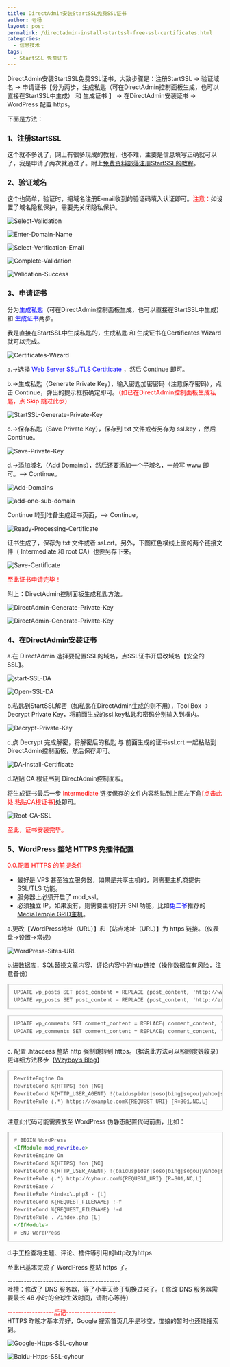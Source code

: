 ```yaml
---
title: DirectAdmin安装StartSSL免费SSL证书
author: 老杨
layout: post
permalink: /directadmin-install-startssl-free-ssl-certificates.html
categories:
  - 信息技术
tags:
  - StartSSL 免费证书
---
```

DirectAdmin安装StartSSL免费SSL证书，大致步骤是：注册StartSSL -> 验证域名 -> 申请证书【分为两步，生成私匙（可在DirectAdmin控制面板生成，也可以直接在StartSSL中生成） 和 生成证书 】 -> 在DirectAdmin安装证书 -> WordPress 配置 https。  


  
下面是方法：

### 1、注册StartSSL

这个就不多说了，网上有很多现成的教程，也不难，主要是信息填写正确就可以了，我是申请了两次就通过了。附上<a href="http://www.freehao123.com/startssl-ssl/" target="_blank" rel="nofollow">免费资料部落注册StartSSL的教程</a>。

### 2、验证域名

这个也简单，验证时，把域名注册E-mail收到的验证码填入认证即可。<span style = "color:red;">注意：</span>如设置了域名隐私保护，需要先关闭隐私保护。

![ Select-Validation ][1]

![ Enter-Domain-Name ][2]

![ Select-Verification-Email ][3]

![ Complete-Validation ][4]

![ Validation-Success ][5]

### 3、申请证书

分为<span style = "color:blue;">生成私匙</span>（可在DirectAdmin控制面板生成，也可以直接在StartSSL中生成） 和 <span style = "color:blue;">生成证书</span>两步。

我是直接在StartSSL中生成私匙的，生成私匙 和 生成证书在Certificates Wizard就可以完成。

![ Certificates-Wizard ][6]

a.->选择 <span style = "color:blue;">Web Server SSL/TLS Certiticate</span> ，然后 Continue 即可。

b.->生成私匙（Generate Private Key），输入密匙加密密码（注意保存密码），点击 Continue，弹出的提示框按确定即可。<span style = "color:red;">（如已在DirectAdmin控制面板生成私匙，点 Skip 跳过此步）</span>

![ StartSSL-Generate-Private-Key ][7]

c.->保存私匙（Save Private Key），保存到 txt 文件或者另存为 ssl.key ，然后 Continue。

![ Save-Private-Key ][8]

d.->添加域名（Add Domains），然后还要添加一个子域名，一般写 www 即可。--> Continue。 

![ Add-Domains ][9]

![ add-one-sub-domain ][10]

Continue 转到准备生成证书页面，--> Continue。

![ Ready-Processing-Certificate ][11]

证书生成了，保存为 txt 文件或者 ssl.crt。另外，下图红色横线上面的两个链接文件（ Intermediate 和 root CA）也要另存下来。

![ Save-Certificate ][12]

<span style = "color:red;">至此证书申请完毕！</span>

附上：DirectAdmin控制面板生成私匙方法。

![ DirectAdmin-Generate-Private-Key ][13]

![ DirectAdmin-Generate-Private-Key ][14]

### 4、在DirectAdmin安装证书

a.在 DirectAdmin 选择要配置SSL的域名，点SSL证书开启改域名【安全的SSL】。

![ start-SSL-DA ][15]

![ Open-SSL-DA ][16]

b.私匙到StartSSL解密（如私匙在DirectAdmin生成的则不用），Tool Box -> Decrypt Private Key，将前面生成的ssl.key私匙和密码分别输入到框内。

![ Decrypt-Private-Key ][17] 

c.点 Decrypt 完成解密，将解密后的私匙 与 前面生成的证书ssl.crt 一起粘贴到DirectAdmin控制面板，然后保存即可。

![ DA-Install-Certificate ][18] 

d.粘贴 CA 根证书到 DirectAdmin控制面板。

将生成证书最后一步 <span style = "color:red;">Intermediate</span> 链接保存的文件内容粘贴到上图左下角<span style = "color:red;">[点击此处 粘贴CA根证书]</span>处即可。

![ Root-CA-SSL ][19] 

<span style = "color:red;">至此，证书安装完毕。</span>

### 5、WordPress 整站 HTTPS 免插件配置

<span style = "color:red;">0.0.配置 HTTPS 的前提条件</span>

  * 最好是 VPS 甚至独立服务器，如果是共享主机的，则需要主机商提供 SSL/TLS 功能。
  * 服务器上必须开启了 mod_ssl。
  * 必须独立 IP，如果没有，则需要主机打开 SNI 功能，比如<span style = "color:blue;">兔二爷</span>推荐的 <a href="https://too2ye.com/3002" target="_blank">MediaTemple GRID主机</a>。

a.更改【WordPress地址（URL）】和【站点地址（URL）】为 https 链接。（仪表盘->设置->常规）

![ WordPress-Sites-URL ][20] 

b.进数据库，SQL替换文章内容、评论内容中的http链接（操作数据库有风险，注意备份）

<pre style="margin:15px 0;font:100 12px/18px monaco, andale mono, courier new;padding:10px 12px;border:#ccc 1px solid;border-left-width:4px;background-color:#fefefe;box-shadow:0 0 4px #eee;word-break:break-all;word-wrap:break-word;color:#444">UPDATE wp_posts SET post_content = REPLACE (post_content, 'http://www.example.com', 'https://www.example.com');   <br />UPDATE wp_posts SET post_content = REPLACE (post_content, 'http://example.com', 'https://example.com');   <br /></pre>

<pre style="margin:15px 0;font:100 12px/18px monaco, andale mono, courier new;padding:10px 12px;border:#ccc 1px solid;border-left-width:4px;background-color:#fefefe;box-shadow:0 0 4px #eee;word-break:break-all;word-wrap:break-word;color:#444">UPDATE wp_comments SET comment_content = REPLACE( comment_content, 'http://cyhour.com/', 'http://cyhour.com/' );<br />UPDATE wp_comments SET comment_content = REPLACE( comment_content, 'http://www.cyhour.com/', 'https://www.cyhour.com/' );</pre>

c. 配置 .htaccess 整站 http 强制跳转到 https。（据说此方法可以照顾度娘收录）更详细方法移步【<a href="https://wzyboy.im/post/799.html" target="_blank">Wzyboy’s Blog</a>】

<pre style="margin:15px 0;font:100 12px/18px monaco, andale mono, courier new;padding:10px 12px;border:#ccc 1px solid;border-left-width:4px;background-color:#fefefe;box-shadow:0 0 4px #eee;word-break:break-all;word-wrap:break-word;color:#444">RewriteEngine On<br />RewriteCond %{HTTPS} !on [NC]<br />RewriteCond %{HTTP_USER_AGENT} !(baiduspider|soso|bing|sogou|yahoo|sohu-search|yodao|robozilla|msnbot|msie|feedburner) [NC]<br />RewriteRule (.*) https://example.com%{REQUEST_URI} [R=301,NC,L]</pre>

注意此代码可能需要放至 WordPress 伪静态配置代码前面，比如：

<pre style="margin:15px 0;font:100 12px/18px monaco, andale mono, courier new;padding:10px 12px;border:#ccc 1px solid;border-left-width:4px;background-color:#fefefe;box-shadow:0 0 4px #eee;word-break:break-all;word-wrap:break-word;color:#444"># BEGIN WordPress<br /><span style="color:#170">&lt;IfModule</span> <span style="color:#00c">mod_rewrite.c</span><span style="color:#170">&gt;</span><br />RewriteEngine On<br />RewriteCond %{HTTPS} !on [NC]<br />RewriteCond %{HTTP_USER_AGENT} !(baiduspider|soso|bing|sogou|yahoo|sohu-search|yodao|robozilla|msnbot|msie|feedburner) [NC]<br />RewriteRule (.*) http://cyhour.com%{REQUEST_URI} [R=301,NC,L]<br />RewriteBase /<br />RewriteRule ^index\.php$ - [L]<br />RewriteCond %{REQUEST_FILENAME} !-f<br />RewriteCond %{REQUEST_FILENAME} !-d<br />RewriteRule . /index.php [L]<br /><span style="color:#170">&lt;/IfModule</span><span style="color:#170">&gt;</span><br /># END WordPress</pre>

d.手工检查将主题、评论、插件等引用的http改为https

至此已基本完成了 WordPress 整站 https 了。

\---\---\---\---\---\---\---\---\---\---\---\---\-----  
吐槽：修改了 DNS 服务器，等了小半天终于切换过来了。（ 修改 DNS 服务器需要最长 48 小时的全球生效时间，请耐心等待）

<span style = "color:red;">\---\---\---\---\-----后记\---\---\---\---\---\---</span>  
HTTPS 昨晚才基本弄好，Google 搜索首页几乎是秒变，度娘的暂时也还能搜索到。

![ Google-Https-SSL-cyhour ][21]

![ Baidu-Https-SSL-cyhour ][22]

 [1]: /wp-content/uploads/2014/12/Select-Validation.png
 [2]: /wp-content/uploads/2014/12/Enter-Domain-Name.png
 [3]: /wp-content/uploads/2014/12/Select-Verification-Email.png
 [4]: /wp-content/uploads/2014/12/Complete-Validation.png
 [5]: /wp-content/uploads/2014/12/Validation-Success.png
 [6]: /wp-content/uploads/2014/12/Certificates-Wizard.png
 [7]: /wp-content/uploads/2014/12/StartSSL-Generate-Private-Key.png
 [8]: /wp-content/uploads/2014/12/Save-Private-Key.png
 [9]: /wp-content/uploads/2014/12/Add-Domains.png
 [10]: /wp-content/uploads/2014/12/add-one-sub-domain.png
 [11]: /wp-content/uploads/2014/12/Ready-Processing-Certificate.png
 [12]: /wp-content/uploads/2014/12/Save-Certificate.png
 [13]: /wp-content/uploads/2014/12/DirectAdmin-Generate-Private-Key-1.png
 [14]: /wp-content/uploads/2014/12/DirectAdmin-Generate-Private-Key-2.png
 [15]: /wp-content/uploads/2014/12/start-SSL-DA.png
 [16]: /wp-content/uploads/2014/12/Open-SSL-DA.png
 [17]: /wp-content/uploads/2014/12/Decrypt-Private-Key.png
 [18]: /wp-content/uploads/2014/12/DA-Install-Certificate.png
 [19]: /wp-content/uploads/2014/12/Root-CA-SSL.png
 [20]: /wp-content/uploads/2014/12/WordPress-Sites-URL.png
 [21]: http://cyhour.com/wp-content/uploads/2014/12/Google-Https-SSL-cyhour.png
 [22]: http://cyhour.com/wp-content/uploads/2014/12/Baidu-Https-SSL-cyhour.png